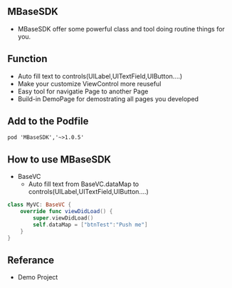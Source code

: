 ## MBaseSDK
* MBaseSDK offer some powerful class and tool doing routine things for you.

## Function
* Auto fill text to controls(UILabel,UITextField,UIButton....)
* Make your customize ViewControl more reuseful
* Easy tool for navigatie Page to another Page
* Build-in DemoPage for demostrating all pages you developed

## Add to the Podfile
```objc 
pod 'MBaseSDK','~>1.0.5'
```

## How to use MBaseSDK
* BaseVC
  - Auto fill text from BaseVC.dataMap to controls(UILabel,UITextField,UIButton....)
```swift
class MyVC: BaseVC {
    override func viewDidLoad() {
        super.viewDidLoad()
        self.dataMap = ["btnTest":"Push me"]
    }
}
```
## Referance
* Demo Project

